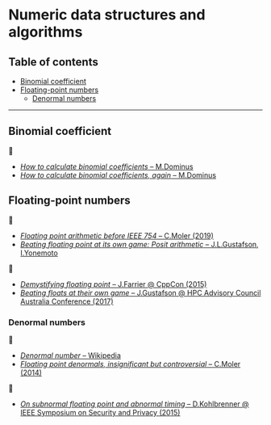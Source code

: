 # Numeric data structures and algorithms

## Table of contents

* [Binomial coefficient](#binomial-coefficient)
* [Floating-point numbers](#floating-point-numbers)
	* [Denormal numbers](#denormal-numbers)

---

## Binomial coefficient

:link:

* [*How to calculate binomial coefficients* &ndash; M.Dominus](https://blog.plover.com/math/choose.html)
* [*How to calculate binomial coefficients, again* &ndash; M.Dominus](https://blog.plover.com/math/choose-2.html)

## Floating-point numbers

:link:

* [*Floating point arithmetic before IEEE 754* &ndash; C.Moler (2019)](https://blogs.mathworks.com/cleve/2019/01/18/floating-point-arithmetic-before-ieee-754/)
* [*Beating floating point at its own game: Posit arithmetic* &ndash; J.L.Gustafson, I.Yonemoto](http://www.johngustafson.net/pdfs/BeatingFloatingPoint.pdf)

:movie_camera:

* [*Demystifying floating point* &ndash; J.Farrier @ CppCon (2015)](https://www.youtube.com/watch?v=k12BJGSc2Nc)
* [*Beating floats at their own game* &ndash; J.Gustafson @ HPC Advisory Council Australia Conference (2017)](https://www.youtube.com/watch?v=N05yYbUZMSQ)

### Denormal numbers

:link:

* [*Denormal number* &ndash; Wikipedia](https://en.wikipedia.org/wiki/Denormal_number)
* [*Floating point denormals, insignificant but controversial* &ndash; C.Moler (2014)](https://blogs.mathworks.com/cleve/2014/07/21/floating-point-denormals-insignificant-but-controversial-2/)

:movie_camera:

* [*On subnormal floating point and abnormal timing* &ndash; D.Kohlbrenner @ IEEE Symposium on Security and Privacy (2015)](https://www.youtube.com/watch?v=DftejgRgmc8)
